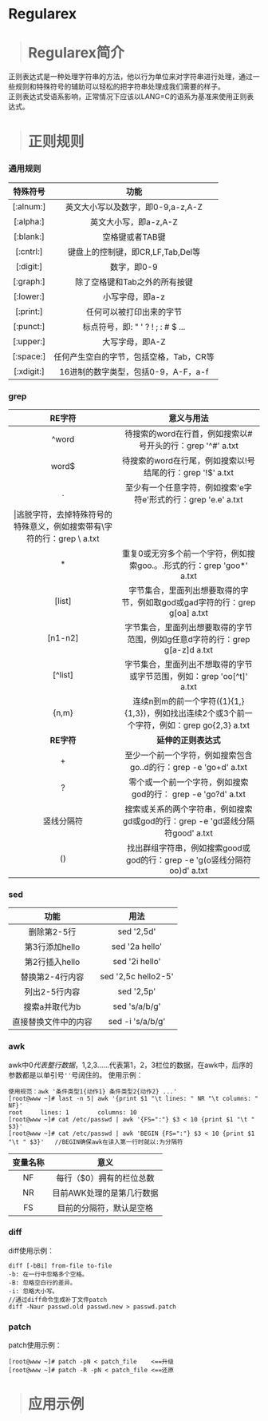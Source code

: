 # Regularex #
> # Regularex简介 #
正则表达式是一种处理字符串的方法，他以行为单位来对字符串进行处理，通过一些规则和特殊符号的辅助可以轻松的把字符串处理成我们需要的样子。  
正则表达式受语系影响，正常情况下应该以LANG=C的语系为基准来使用正则表达式。

> # 正则规则 #

### 通用规则 ###
|特殊符号|功能|
|:-:|:-:|
|[:alnum:]|英文大小写以及数字，即0-9,a-z,A-Z|
|[:alpha:]|英文大小写，即a-z,A-Z|
|[:blank:]|空格键或者TAB键|
|[:cntrl:]|键盘上的控制键，即CR,LF,Tab,Del等|
|[:digit:]|数字，即0-9|
|[:graph:]|除了空格键和Tab之外的所有按键|
|[:lower:]|小写字母，即a-z|
|[:print:]|任何可以被打印出来的字节|
|[:punct:]|标点符号，即: " ' ? ! ; : # $ ...|
|[:upper:]|大写字母，即A-Z|
|[:space:]|任何产生空白的字节，包括空格，Tab，CR等|
|[:xdigit:]|16进制的数字类型，包括0-9，A-F，a-f|

### grep ###
|RE字符|意义与用法|
|:-:|:-:|
|^word|待搜索的word在行首，例如搜索以#号开头的行：grep '^#' a.txt|
|word$|待搜索的word在行尾，例如搜索以!号结尾的行：grep '!$' a.txt|
|.|至少有一个任意字符，例如搜索'e字符e'形式的行：grep 'e.e' a.txt|
|\|逃脱字符，去掉特殊符号的特殊意义，例如搜索带有\字符的行：grep \\ a.txt|
|*|重复0或无穷多个前一个字符，例如搜索goo.。.形式的行：grep 'goo*' a.txt|
|[list]|字节集合，里面列出想要取得的字节，例如取god或gad字符的行：grep g[oa] a.txt|
|[n1-n2]|字节集合，里面列出想要取得的字节范围，例如g任意d字符的行：grep g[a-z]d a.txt|
|[^list]|字节集合，里面列出不想取得的字节或字节范围，例如：grep 'oo[^t]' a.txt|
|\{n,m\}|连续n到m的前一个字符({1}{1,}{1,3})，例如找出连续2个或3个前一个字符，例如：grep go\{2,3\} a.txt|
|**RE字符**|**延伸的正则表达式**|
|+|至少一个前一个字符，例如搜索包含go..d的行：grep -e 'go+d' a.txt|
|?|零个或一个前一个字符，例如搜索god的行： grep -e 'go?d' a.txt|
|竖线分隔符|搜索或关系的两个字符串，例如搜索gd或god的行：grep -e 'gd竖线分隔符good' a.txt|
|()|找出群组字符串，例如搜索good或god的行：grep -e 'g(o竖线分隔符oo)d' a.txt|

### sed ###
|功能|用法|
|:-:|:-:|
|删除第2-5行|sed '2,5d'|
|第3行添加hello|sed '2a hello'|
|第2行插入hello|sed '2i hello'|
|替换第2-4行内容|sed '2,5c hello2-5'|
|列出2-5行内容|sed '2,5p'|
|搜索a并取代为b|sed 's/a/b/g'|
|直接替换文件中的内容|sed -i 's/a/b/g'|

### awk ###
awk中$0代表整行数据，$1,$2,$3......代表第1，2，3栏位的数据，在awk中，后序的参数都是以单引号`''`号阔住的。
使用示例：
```
使用规范：awk '条件类型1{动作1} 条件类型2{动作2} ...'
[root@www ~]# last -n 5| awk '{print $1 "\t lines: " NR "\t columns: " NF}'
root     lines: 1        columns: 10
[root@www ~]# cat /etc/passwd | awk '{FS=":"} $3 < 10 {print $1 "\t " $3}'
[root@www ~]# cat /etc/passwd | awk 'BEGIN {FS=":"} $3 < 10 {print $1 "\t " $3}'   //BEGIN确保awk在读入第一行时就以:为分隔符
```
|变量名称|意义|
|:-:|:-:|
|NF|每行（$0）拥有的栏位总数|
|NR|目前AWK处理的是第几行数据|
|FS|目前的分隔符，默认是空格|

### diff ###
diff使用示例：
```
diff [-bBi] from-file to-file
-b: 在一行中忽略多个空格。
-B: 忽略空白行的差异。
-i: 忽略大小写。
//通过diff命令生成补丁文件patch
diff -Naur passwd.old passwd.new > passwd.patch
```

### patch ###
patch使用示例：
```
[root@www ~]# patch -pN < patch_file    <==升级
[root@www ~]# patch -R -pN < patch_file <==还原
```

> # 应用示例 #
```
```
